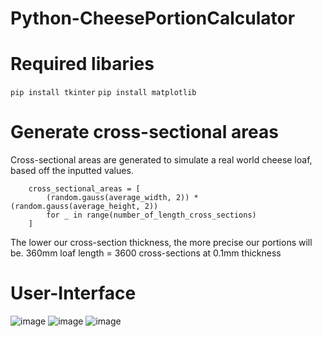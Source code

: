 # Python-CheesePortionCalculator
# Required libaries 

`pip install tkinter`
`pip install matplotlib`

# Generate cross-sectional areas
Cross-sectional areas are generated to simulate a real world cheese loaf, based off the inputted values.

        cross_sectional_areas = [
            (random.gauss(average_width, 2)) * (random.gauss(average_height, 2))
            for _ in range(number_of_length_cross_sections)
        ]

The lower our cross-section thickness, the more precise our portions will be.
360mm loaf length = 3600 cross-sections at 0.1mm thickness

# User-Interface
![image](https://github.com/user-attachments/assets/8a68f1ad-eb71-47a3-952b-99d5fa5eaa37)
![image](https://github.com/user-attachments/assets/80e1a9af-6d69-43fc-9ac8-f17d24c7d171)
![image](https://github.com/user-attachments/assets/f183a1c9-d0be-42ed-bb54-17aa1f387e9d)

